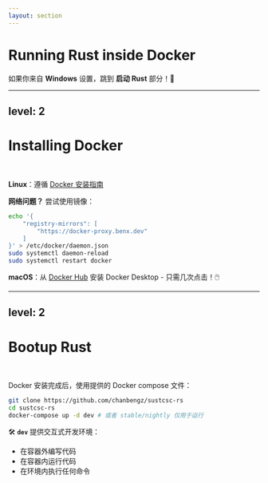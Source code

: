 ```yaml
---
layout: section
---
```

# Running Rust inside Docker

<v-click>

如果你来自 **Windows** 设置，跳到 **启动 Rust** 部分！🚀

</v-click>

---
level: 2
---
# Installing Docker
<br>

**Linux**：遵循 [Docker 安装指南](https://docs.docker.com/engine/install/)

<v-click>

**网络问题？** 尝试使用镜像：

```bash
echo '{
    "registry-mirrors": [
        "https://docker-proxy.benx.dev"
    ]
}' > /etc/docker/daemon.json
sudo systemctl daemon-reload
sudo systemctl restart docker
```

</v-click>

<v-click>

**macOS**：从 [Docker Hub](https://hub.docker.com/editions/community/docker-ce-desktop-mac) 安装 Docker Desktop - 只需几次点击！🖱️

</v-click>

---
level: 2
---
# Bootup Rust

<br>

Docker 安装完成后，使用提供的 Docker compose 文件：

```bash
git clone https://github.com/chanbengz/sustcsc-rs
cd sustcsc-rs
docker-compose up -d dev # 或者 stable/nightly 仅用于运行
```

<v-click>

🛠️ **`dev`** 提供交互式开发环境：
- 在容器外编写代码
- 在容器内运行代码
- 在环境内执行任何命令

</v-click>